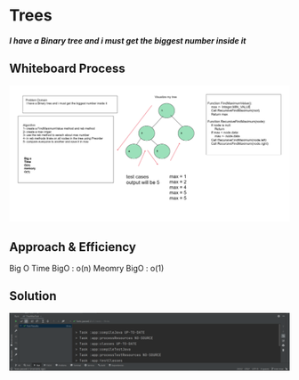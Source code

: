 # Trees
<!-- Description of the challenge -->
#####  I have a Binary tree and i must get the biggest number inside it

## Whiteboard Process

<!-- Embedded whiteboard image -->
![Solution](CC16.png)
## Approach & Efficiency
Big O
Time BigO :  o(n)
Meomry BigO : o(1)



<!-- What approach did you take? Why? What is the Big O space/time for this approach? -->

## Solution
<!-- Show how to run your code, and examples of it in action -->
![max](max-tree.PNG)

